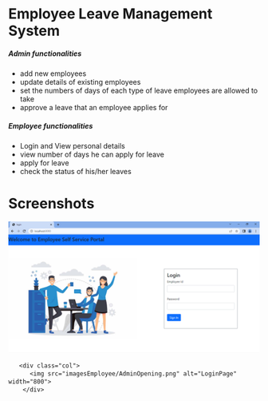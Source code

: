 # Employee Leave Management System
##### Admin functionalities
* add new employees
* update details of existing employees
* set the numbers of days of each type of leave employees are allowed to take
* approve a leave that an employee applies for

##### Employee functionalities
* Login and View personal details
* view number of days he can apply for leave 
* apply for leave
* check the status of his/her leaves

# Screenshots
   <div class="row">
       <div class="col">
          <img src="imagesEmployee/loginPage.png" alt="LoginPage" width="800">
       </div>
   
       <div class="col">
          <img src="imagesEmployee/AdminOpening.png" alt="LoginPage" width="800">
        </div>
   </div>     
 
